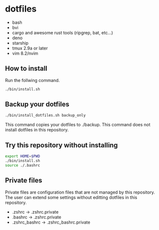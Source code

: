 # dotfiles

* bash
* bvi
* cargo and awesome rust tools (ripgrep, bat, etc...)
* deno
* starship
* tmux 2.9a or later
* vim 8.2/nvim

## How to install

Run the follwing command.

```bash
./bin/install.sh
```

## Backup your dotfiles

```bash
./bin/install_dotfiles.sh backup_only
```

This command copies your dotfiles to ./backup.
This command does not install dotfiles in this repository.

## Try this repository without installing

```bash
export HOME=$PWD
./bin/install.sh
source ./.bashrc
```

## Private files

Private files are configuration files that are not managed by this repository.
The user can extend some settings without editting dotfiles in this repository.

* .zshrc -> .zshrc.private
* .bashrc -> .zshrc.private
* .zshrc_bashrc -> .zshrc_bashrc.private

